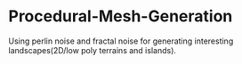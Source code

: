 # Procedural-Mesh-Generation
Using perlin noise and fractal noise for generating interesting landscapes(2D/low poly terrains and islands).
